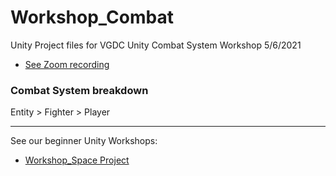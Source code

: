 # Workshop_Combat

 Unity Project files for VGDC Unity Combat System Workshop 5/6/2021

- [See Zoom recording](no)

### Combat System breakdown

Entity > Fighter > Player

---

See our beginner Unity Workshops:

- [Workshop_Space Project](https://github.com/mattlawr/Workshop1_Space)
